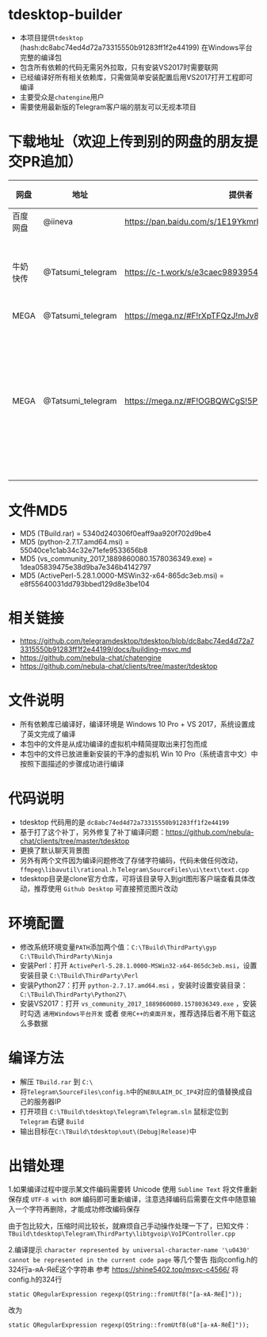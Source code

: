 # tdesktop-builder

* 本项目提供`tdesktop` (hash:dc8abc74ed4d72a73315550b91283ff1f2e44199) 在Windows平台完整的编译包
* 包含所有依赖的代码无需另外拉取，只有安装VS2017时需要联网
* 已经编译好所有相关依赖库，只需做简单安装配置后用VS2017打开工程即可编译
* 主要受众是`chatengine`用户
* 需要使用最新版的Telegram客户端的朋友可以无视本项目

# 下载地址（欢迎上传到别的网盘的朋友提交PR追加）

网盘 | 地址 | 提供者 | 密码/提取码 | 备注
---- | ---- | ---- | ---- | ----- |
百度网盘 | @iineva | https://pan.baidu.com/s/1E19Ykmrkm29VDzMqEwH-kw | v3hi |
牛奶快传 | @Tatsumi_telegram | https://c-t.work/s/e3caec98939542 | 880888 | 可能很快过期
MEGA | @Tatsumi_telegram | https://mega.nz/#F!rXpTFQzJ!mJv8xOC94-YnB445uGqhWA | |
MEGA | @Tatsumi_telegram | https://mega.nz/#F!OGBQWCgS!5PDXb4Yn9ezhXDnbH1qHfg | | 完整虚拟机文件打开即可编译

# 文件MD5

* MD5 (TBuild.rar) = 5340d240306f0eaff9aa920f702d9be4
* MD5 (python-2.7.17.amd64.msi) = 55040ce1c1ab34c32e71efe9533656b8
* MD5 (vs_community_2017_1889860080.1578036349.exe) = 1dea05839475e38d9ba7e346b4142797
* MD5 (ActivePerl-5.28.1.0000-MSWin32-x64-865dc3eb.msi) = e8f55640031dd793bbed129d8e3be104

# 相关链接

* https://github.com/telegramdesktop/tdesktop/blob/dc8abc74ed4d72a73315550b91283ff1f2e44199/docs/building-msvc.md
* https://github.com/nebula-chat/chatengine
* https://github.com/nebula-chat/clients/tree/master/tdesktop

# 文件说明

* 所有依赖库已编译好，编译环境是 Windows 10 Pro + VS 2017，系统设置成了英文完成了编译
* 本包中的文件是从成功编译的虚拟机中精简提取出来打包而成
* 本包中的文件已放进重新安装的干净的虚拟机 Win 10 Pro（系统语言中文）中按照下面描述的步骤成功进行编译

# 代码说明

* tdesktop 代码用的是 `dc8abc74ed4d72a73315550b91283ff1f2e44199`
* 基于打了这个补丁，另外修复了补丁编译问题：https://github.com/nebula-chat/clients/tree/master/tdesktop
* 更换了默认聊天背景图
* 另外有两个文件因为编译问题修改了存储字符编码，代码未做任何改动， `ffmpeg\libavutil\rational.h` `Telegram\SourceFiles\ui\text\text.cpp`
* tdesktop目录是clone官方仓库，可将该目录导入到git图形客户端查看具体改动，推荐使用 `Github Desktop` 可直接预览图片改动

# 环境配置

* 修改系统环境变量`PATH`添加两个值：`C:\TBuild\ThirdParty\gyp` `C:\TBuild\ThirdParty\Ninja`
* 安装Perl：打开 `ActivePerl-5.28.1.0000-MSWin32-x64-865dc3eb.msi`，设置安装目录 `C:\TBuild\ThirdParty\Perl`
* 安装Python27：打开 `python-2.7.17.amd64.msi` ，安装时设置安装目录：`C:\TBuild\ThirdParty\Python27\`
* 安装VS2017：打开 `vs_community_2017_1889860080.1578036349.exe` ，安装时勾选 `通用Windows平台开发` 或者 `使用C++的桌面开发`，推荐选择后者不用下载这么多数据

# 编译方法

* 解压 `TBuild.rar` 到 `C:\`
* 将`Telegram\SourceFiles\config.h`中的`NEBULAIM_DC_IP4`对应的值替换成自己的服务器IP
* 打开项目 `C:\TBuild\tdesktop\Telegram\Telegram.sln` 鼠标定位到 `Telegram` 右键 `Build`
* 输出目标在`C:\TBuild\tdesktop\out\(Debug|Release)`中

# 出错处理

1.如果编译过程中提示某文件编码需要转 Unicode 使用 `Sublime Text` 将文件重新保存成 `UTF-8 with BOM` 编码即可重新编译，注意选择编码后需要在文件中随意输入一个字符再删除，才能成功修改编码保存

由于包比较大，压缩时间比较长，就麻烦自己手动操作处理一下了，已知文件：
`TBuild\tdesktop\Telegram\ThirdParty\libtgvoip\VoIPController.cpp`


2.编译提示 `character represented by universal-character-name '\u0430' cannot be represented in the current code page` 等几个警告
指向config.h的324行а-яА-ЯёЁ这个字符串
参考
https://shine5402.top/msvc-c4566/
将config.h的324行

```
static QRegularExpression regexp(QString::fromUtf8("[а-яА-ЯёЁ]"));
```

改为

```
static QRegularExpression regexp(QString::fromUtf8(u8"[а-яА-ЯёЁ]"));
```
